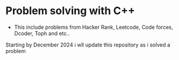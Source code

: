 # Problem solving with C++
  * This include problems from Hacker Rank, Leetcode, Code forces, Dcoder, Toph and etc..


Starting by December 2024 i wll update this repository as i solved a problem
